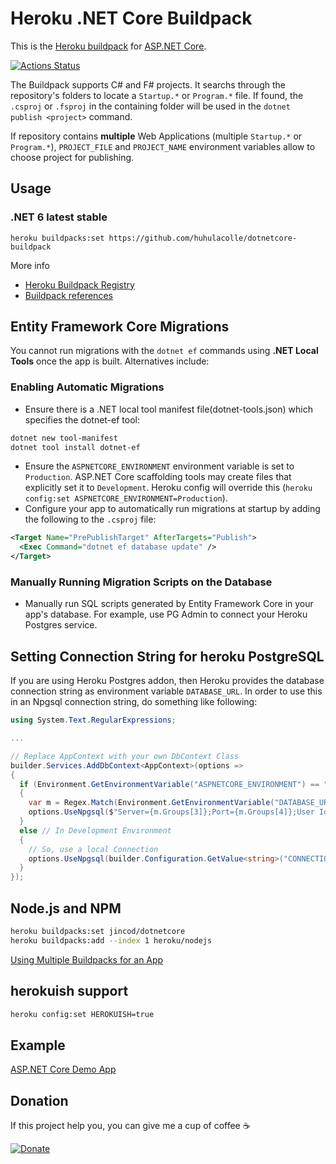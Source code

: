# Heroku .NET Core Buildpack


This is the [Heroku buildpack](https://devcenter.heroku.com/articles/buildpacks) for [ASP.NET Core](https://docs.microsoft.com/en-us/aspnet/core/).

[![Actions Status](https://github.com/jincod/dotnetcore-buildpack/workflows/main/badge.svg)](https://github.com/jincod/dotnetcore-buildpack/actions)

The Buildpack supports C# and F# projects. It searchs through the repository's folders to locate a `Startup.*` or `Program.*` file. If found, the `.csproj` or `.fsproj` in the containing folder will be used in the `dotnet publish <project>` command.

If repository contains **multiple** Web Applications (multiple `Startup.*` or `Program.*`), `PROJECT_FILE` and `PROJECT_NAME` environment variables allow to choose project for publishing.

## Usage

### .NET 6 latest stable

```
heroku buildpacks:set https://github.com/huhulacolle/dotnetcore-buildpack
```

More info

- [Heroku Buildpack Registry](https://devcenter.heroku.com/articles/buildpack-registry)
- [Buildpack references](https://devcenter.heroku.com/articles/buildpacks#buildpack-references)

## Entity Framework Core Migrations

You cannot run migrations with the `dotnet ef` commands using **.NET Local Tools** once the app is built. Alternatives include:

### Enabling Automatic Migrations

- Ensure there is a .NET local tool manifest file(dotnet-tools.json) which specifies the dotnet-ef tool:

```bash
dotnet new tool-manifest
dotnet tool install dotnet-ef
```

- Ensure the `ASPNETCORE_ENVIRONMENT` environment variable is set to `Production`. ASP.NET Core scaffolding tools may create files that explicitly set it to `Development`. Heroku config will override this (`heroku config:set ASPNETCORE_ENVIRONMENT=Production`).
- Configure your app to automatically run migrations at startup by adding the following to the `.csproj` file:

```xml
<Target Name="PrePublishTarget" AfterTargets="Publish">
  <Exec Command="dotnet ef database update" />
</Target>
```
### Manually Running Migration Scripts on the Database

- Manually run SQL scripts generated by Entity Framework Core in your app's database. For example, use PG Admin to connect your Heroku Postgres service.

## Setting Connection String for heroku PostgreSQL
If you are using Heroku Postgres addon, then Heroku provides the database connection string as environment variable `DATABASE_URL`. In order to use this in an Npgsql connection string, do something like following:
```c#
using System.Text.RegularExpressions;

...

// Replace AppContext with your own DbContext Class
builder.Services.AddDbContext<AppContext>(options =>
{
  if (Environment.GetEnvironmentVariable("ASPNETCORE_ENVIRONMENT") == "Production")
  {
    var m = Regex.Match(Environment.GetEnvironmentVariable("DATABASE_URL")!, @"postgres://(.*):(.*)@(.*):(.*)/(.*)");
    options.UseNpgsql($"Server={m.Groups[3]};Port={m.Groups[4]};User Id={m.Groups[1]};Password={m.Groups[2]};Database={m.Groups[5]};sslmode=Prefer;Trust Server Certificate=true");
  } 
  else // In Development Environment
  {
    // So, use a local Connection
    options.UseNpgsql(builder.Configuration.GetValue<string>("CONNECTION_STRING"));
  }
});
```
## Node.js and NPM

```bash
heroku buildpacks:set jincod/dotnetcore
heroku buildpacks:add --index 1 heroku/nodejs
```

[Using Multiple Buildpacks for an App](https://devcenter.heroku.com/articles/using-multiple-buildpacks-for-an-app)

## herokuish support

```bash
heroku config:set HEROKUISH=true
```

## Example

[ASP.NET Core Demo App](https://github.com/jincod/AspNet5DemoApp)

## Donation

If this project help you, you can give me a cup of coffee ☕

[![Donate](https://img.shields.io/badge/Donate-PayPal-green.svg)](https://www.paypal.me/jincod/5)
